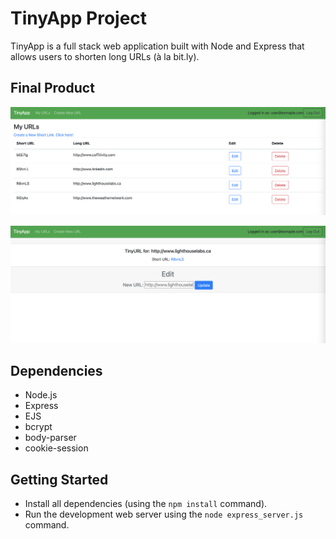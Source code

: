 # TinyApp Project

TinyApp is a full stack web application built with Node and Express that allows users to shorten long URLs (à la bit.ly).



## Final Product

![User's homepage: list of urls they have converted from long to short URLs. Long URLs can be edited and shortURLs can be discarded.](https://github.com/cndha/tinyapp/blob/master/Final%20Product/URLS.png)

![User's edit section. Long URLs can be edited to corresponding shortURL.](https://github.com/cndha/tinyapp/blob/master/Final%20Product/EditURL.png)

## Dependencies

- Node.js
- Express
- EJS
- bcrypt
- body-parser
- cookie-session

## Getting Started

- Install all dependencies (using the `npm install` command).
- Run the development web server using the `node express_server.js` command.